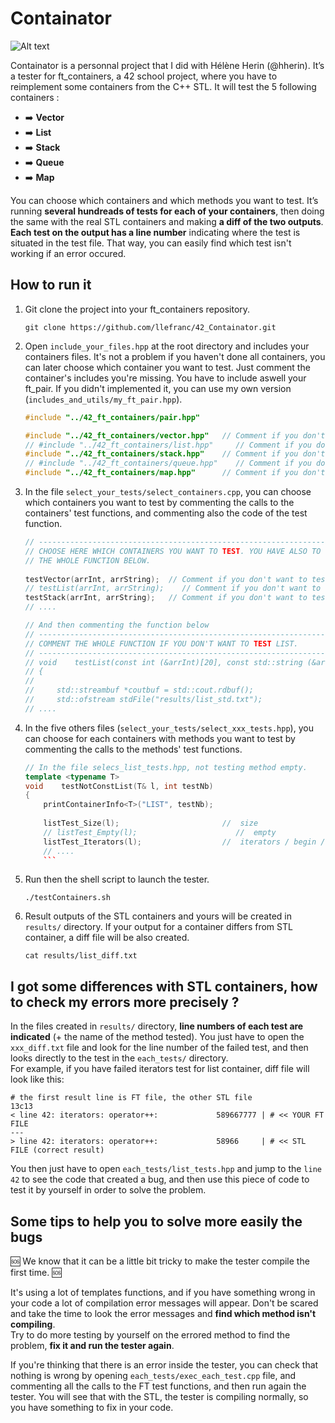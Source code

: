 # Containator

![Alt text](https://github.com/llefranc/42_Containtor/blob/main/cartoon_containator.png)

Containator is a personnal project that I did with Hélène Herin (@hherin). It’s a tester for ft_containers, a 42 school project, where you have to reimplement some containers from the C++ STL. It will test the 5 following containers :
- :arrow_right: **Vector**
- :arrow_right: **List**
- :arrow_right: **Stack**
- :arrow_right: **Queue**
- :arrow_right: **Map**
  
You can choose which containers and which  methods you want to test. It’s running **several hundreads of tests for each of your containers**, then doing the same with the real STL containers and making **a diff of the two outputs**.   
**Each test on the output has a line number** indicating where the test is situated in the test file. That way, you can easily find which test isn't working if an error occured.

## How to run it

1. Git clone the project into your ft_containers repository.
    ```shell
    git clone https://github.com/llefranc/42_Containator.git
    ```

2. Open `include_your_files.hpp` at the root directory and includes your containers files. It's not a problem if you haven't done all containers, you can later choose which container you want to test. Just comment the container's includes you're missing. You have to include aswell your ft_pair. If you didn't implemented it, you can use my own version (`includes_and_utils/my_ft_pair.hpp`).
    ```c++
    #include "../42_ft_containers/pair.hpp"

    #include "../42_ft_containers/vector.hpp"   // Comment if you don't want to test VECTOR   
    // #include "../42_ft_containers/list.hpp"     // Comment if you don't want to test LIST
    #include "../42_ft_containers/stack.hpp"    // Comment if you don't want to test STACK
    // #include "../42_ft_containers/queue.hpp"    // Comment if you don't want to test QUEUE
    #include "../42_ft_containers/map.hpp"      // Comment if you don't want to test MAP
    ```

3. In the file `select_your_tests/select_containers.cpp`, you can choose which containers you want to test by commenting the calls to the containers' test functions, and commenting also the code of the test function.
    ```c++
    // ---------------------------------------------------------------------------
    // CHOOSE HERE WHICH CONTAINERS YOU WANT TO TEST. YOU HAVE ALSO TO COMMENT
    // THE WHOLE FUNCTION BELOW.
      
    testVector(arrInt, arrString);  // Comment if you don't want to test VECTOR   
    // testList(arrInt, arrString);    // Comment if you don't want to test LIST   
    testStack(arrInt, arrString);   // Comment if you don't want to test STACK 
    // .... 

    // And then commenting the function below
    // ---------------------------------------------------------------------------
    // COMMENT THE WHOLE FUNCTION IF YOU DON'T WANT TO TEST LIST.
    // ---------------------------------------------------------------------------
    // void    testList(const int (&arrInt)[20], const std::string (&arrString)[20])
    // {
    //
    //     std::streambuf *coutbuf = std::cout.rdbuf();
    //     std::ofstream stdFile("results/list_std.txt");
    // ....
    ```
3. In the five others files (`select_your_tests/select_xxx_tests.hpp`), you can choose for each containers with methods you want to test by commenting the calls to the methods' test functions.
    ```c++
    // In the file selecs_list_tests.hpp, not testing method empty.
    template <typename T>
    void    testNotConstList(T& l, int testNb)
    {
        printContainerInfo<T>("LIST", testNb);
        
        listTest_Size(l);                       //  size
        // listTest_Empty(l);                      //  empty
        listTest_Iterators(l);                  //  iterators / begin / end
        // ....
        ```

4. Run then the shell script to launch the tester.
    ```shell
    ./testContainers.sh
    ```

5. Result outputs of the STL containers and yours will be created in `results/` directory. If your output for a container differs from STL container, a diff file will be also created.
    ```shell
    cat results/list_diff.txt
    ```

## I got some differences with STL containers, how to check my errors more precisely ?

In the files created in `results/` directory, **line numbers of each test are indicated** (+ the name of the method tested). You just have to open the `xxx_diff.txt` file and look for the line number of the failed test, and then looks directly to the test in the `each_tests/` directory.  
For example, if you have failed iterators test for list container, diff file will look like this:

```shell
# the first result line is FT file, the other STL file
13c13
< line 42: iterators: operator++:             589667777 | # << YOUR FT FILE
---
> line 42: iterators: operator++:             58966     | # << STL FILE (correct result)
```

You then just have to open `each_tests/list_tests.hpp` and jump to the `line 42` to see the code that created a bug, and then use this piece of code to test it by yourself in order to solve the problem.

## Some tips to help you to solve more easily the bugs

:sos: We know that it can be a little bit tricky to make the tester compile the first time. :sos:  
  
It's using a lot of templates functions, and if you have something wrong in your code a lot of compilation error messages will appear. Don't be scared and take the time to look the error messages and **find which method isn't compiling**.  
Try to do more testing by yourself on the errored method to find the problem, **fix it and run the tester again**.  
  
If you're thinking that there is an error inside the tester, you can check that nothing is wrong by opening `each_tests/exec_each_test.cpp` file, and commenting all the calls to the FT test functions, and then run again the tester. You will see that with the STL, the tester is compiling normally, so you have something to fix in your code.